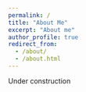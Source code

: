 ```yaml
---
permalink: /
title: "About Me"
excerpt: "About me"
author_profile: true
redirect_from: 
  - /about/
  - /about.html
---
```


Under construction